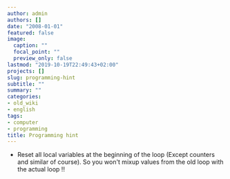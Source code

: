 ```yaml
---
author: admin
authors: []
date: "2008-01-01"
featured: false
image:
  caption: ""
  focal_point: ""
  preview_only: false
lastmod: "2019-10-19T22:49:43+02:00"
projects: []
slug: programming-hint
subtitle: ""
summary: ""
categories:
- old_wiki
- english
tags:
- computer
- programming
title: Programming hint
---
```

* Reset all local variables at the beginning of the loop (Except counters and similar of course). So you won't mixup values from the old loop with the actual loop !!